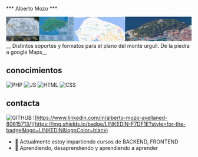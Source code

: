 *** Alberto Mozo ***

![evolucion de la informacion en planos](./img/urgull4.png "de la piedra a Google Maps")
__   Distintos soportes y formatos para el plano del monte urgull. De la piedra a google Maps__

## conocimientos ##

![PHP](https://img.shields.io/badge/PHP-777BB4?style=for-the-badge&logo=php&logoColor=white)
![JS](https://img.shields.io/badge/JavaScript-F7DF1E?style=for-the-badge&logo=javascript&logoColor=black)
![HTML](https://img.shields.io/badge/HTML-F7DF1E?style=for-the-badge&logo=html&logoColor=black)
![CSS](https://img.shields.io/badge/CSS-F7DF1E?style=for-the-badge&logo=html&logoColor=black)
## contacta ##
![GITHUB](https://img.shields.io/badge/GITHUB-F7DF1E?style=for-the-badge&logo=GITHUB&logoColor=black)
![https://www.linkedin.com/in/alberto-mozo-avellaned-80615713/](https://img.shields.io/badge/LINKEDIN-F7DF1E?style=for-the-badge&logo=LINKEDIN&logoColor=black)



- 🔭 Actualmente estoy impartiendo cursos de BACKEND, FRONTEND 
- 🌱 Aprendiendo, desaprendiendo y aprendiendo a aprender


<!--
**albertomozo/albertomozo** is a ✨ _special_ ✨ repository because its `README.md` (this file) appears on your GitHub profile.

Here are some ideas to get you started:

- 🔭 I’m currently working on ...
- 🌱 I’m currently learning ...
- 👯 I’m looking to collaborate on ...
- 🤔 I’m looking for help with ...
- 💬 Ask me about ...
- 📫 How to reach me: ...
- 😄 Pronouns: ...
- ⚡ Fun fact: ...
-->
